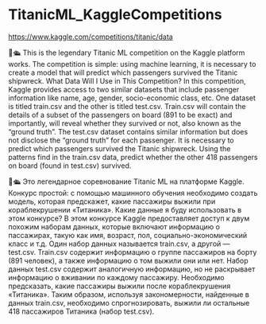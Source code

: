 # TitanicML_KaggleCompetitions

https://www.kaggle.com/competitions/titanic/data

👋🛳️ This is the legendary Titanic ML competition on the Kaggle platform works.
The competition is simple: using machine learning, it is necessary to create a model that will predict which passengers survived the Titanic shipwreck.
What Data Will I Use in This Competition?
In this competition,  Kaggle provides access to two similar datasets that include passenger information like name, age, gender, socio-economic class, etc. One dataset is titled train.csv and the other is titled test.csv.
Train.csv will contain the details of a subset of the passengers on board (891 to be exact) and importantly, will reveal whether they survived or not, also known as the “ground truth”.
The test.csv dataset contains similar information but does not disclose the “ground truth” for each passenger. It is necessary to predict which passengers survived the Titanic shipwreck.
Using the patterns find in the train.csv data, predict whether the other 418 passengers on board (found in test.csv) survived.

👋🛳️ Это легендарное соревнование Titanic ML на платформе Kaggle.
Конкурс простой: с помощью машинного обучения необходимо создать модель, которая предскажет, какие пассажиры выжили при кораблекрушении «Титаника».
Какие данные я буду использовать в этом конкурсе?
В этом конкурсе Kaggle предоставляет доступ к двум похожим наборам данных, которые включают информацию о пассажирах, такую ​​как имя, возраст, пол, социально-экономический класс и т.д. Один набор данных называется train.csv, а другой — test.csv.
Train.csv содержит информацию о группе пассажиров на борту (891 человек), а также информацию о том выжили они или нет.
Набор данных test.csv содержит аналогичную информацию, но не раскрывает информацию о вживании по каждому пассажиру. Необходимо предсказать, какие пассажиры выжили после кораблекрушения «Титаника». Таким образом, используя закономерности, найденные в данных train.csv, необходимо спрогнозировать, выжили ли остальные 418 пассажиров Титаника (набор test.csv).

